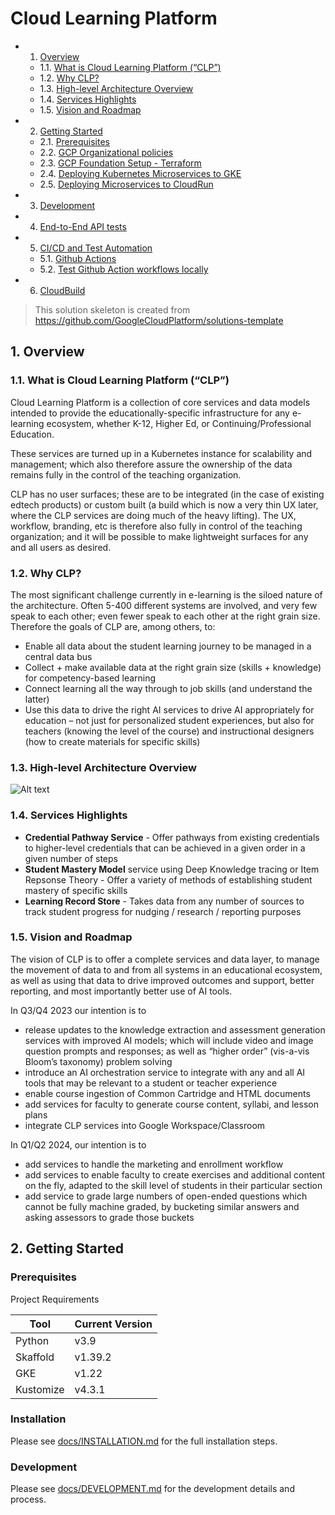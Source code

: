 # Cloud Learning Platform

<!-- vscode-markdown-toc -->
* 1. [Overview](#Overview)
	* 1.1. [What is Cloud Learning Platform (“CLP”)](#WhatisCloudLearningPlatformCLP)
	* 1.2. [Why CLP?](#WhyCLP)
	* 1.3. [High-level Architecture Overview](#High-levelArchitectureOverview)
	* 1.4. [Services Highlights](#ServicesHighlights)
	* 1.5. [Vision and Roadmap](#VisionandRoadmap)
* 2. [Getting Started](#GettingStarted)
	* 2.1. [Prerequisites](#Prerequisites)
	* 2.2. [GCP Organizational policies](#GCPOrganizationalpolicies)
	* 2.3. [GCP Foundation Setup - Terraform](#GCPFoundationSetup-Terraform)
	* 2.4. [Deploying Kubernetes Microservices to GKE](#DeployingKubernetesMicroservicestoGKE)
	* 2.5. [Deploying Microservices to CloudRun](#DeployingMicroservicestoCloudRun)
* 3. [Development](#Development)
* 4. [End-to-End API tests](#End-to-EndAPItests)
* 5. [CI/CD and Test Automation](#CICDandTestAutomation)
	* 5.1. [Github Actions](#GithubActions)
	* 5.2. [Test Github Action workflows locally](#TestGithubActionworkflowslocally)
* 6. [CloudBuild](#CloudBuild)

<!-- vscode-markdown-toc-config
	numbering=true
	autoSave=true
	/vscode-markdown-toc-config -->
<!-- /vscode-markdown-toc -->

> This solution skeleton is created from https://github.com/GoogleCloudPlatform/solutions-template

##  1. <a name='Overview'></a>Overview

###  1.1. <a name='WhatisCloudLearningPlatformCLP'></a>What is Cloud Learning Platform (“CLP”)

Cloud Learning Platform is a collection of core services and data models intended to provide the educationally-specific infrastructure for any e-learning ecosystem,  whether K-12, Higher Ed, or Continuing/Professional Education.

These services are turned up in a Kubernetes instance for scalability and management; which also therefore assure the ownership of the data remains fully  in the control of the teaching organization.

CLP has no user surfaces; these are to be integrated (in the case of existing edtech products) or custom built  (a build which is now a very thin UX later, where the CLP services are doing much of the heavy lifting).    The UX, workflow, branding, etc is therefore also fully in control of the teaching organization;   and it  will be possible to make lightweight surfaces for any and all users as desired.

###  1.2. <a name='WhyCLP'></a>Why CLP?

The most significant challenge currently in e-learning is the siloed nature of the architecture.  Often 5-400 different systems are involved, and very few speak to each other; even fewer speak to each other at the right grain size.  Therefore the goals of CLP are, among others, to:

- Enable all data about the student learning journey to be managed in a central data bus
- Collect + make available data at the right grain size (skills + knowledge) for competency-based learning
- Connect learning all the way through to job skills (and understand the latter)
- Use this data to drive the right AI services to drive AI appropriately for education – not just for personalized student experiences, but also for teachers (knowing the level of the course) and instructional designers (how to create materials for specific skills)

###  1.3. <a name='High-levelArchitectureOverview'></a>High-level Architecture Overview

![Alt text](.github/assets/highlevel_architecture.png)


###  1.4. <a name='ServicesHighlights'></a>Services Highlights

- **Credential Pathway Service** - Offer pathways from existing credentials to higher-level credentials that can be achieved in a given order in a given number of steps
- **Student Mastery Model** service using Deep Knowledge tracing or Item Repsonse Theory  - Offer a variety of methods   of establishing student mastery of specific skills
- **Learning Record Store** - Takes data from any number of sources to track student progress for nudging / research / reporting purposes

###  1.5. <a name='VisionandRoadmap'></a>Vision and Roadmap

The vision of CLP is to offer a complete services and data layer,  to manage the movement of data to and from all systems in an educational ecosystem, as well as using that data to drive improved outcomes and support,  better reporting, and most importantly better use of AI tools.

In Q3/Q4  2023 our intention is to
- release updates to the knowledge extraction and assessment generation services with improved AI models;   which will include video and image question prompts and responses; as well as “higher order” (vis-a-vis Bloom’s taxonomy) problem solving
- introduce an AI orchestration service to integrate with any and all AI tools that may be relevant to a student or teacher experience
- enable course ingestion of Common Cartridge and HTML documents
- add services for faculty to generate course content, syllabi, and lesson plans
- integrate CLP services into Google Workspace/Classroom

In Q1/Q2 2024, our intention is to
- add services to handle the marketing and enrollment workflow
- add services to enable faculty to create exercises and additional content on the fly, adapted to the skill level of students in their particular section
- add service to grade large numbers of open-ended questions which cannot be fully machine graded, by bucketing similar answers and asking assessors to grade those buckets

##  2. <a name='GettingStarted'></a>Getting Started

### Prerequisites

Project Requirements

| Tool      | Current Version |
| --------- | --------------- |
| Python    | v3.9            |
| Skaffold  | v1.39.2         |
| GKE       | v1.22           |
| Kustomize | v4.3.1          |


### Installation

Please see [docs/INSTALLATION.md](./docs/INSTALLATION.md) for the full installation steps.

### Development

Please see [docs/DEVELOPMENT.md](./docs/DEVELOPMENT.md) for the development details and process.


